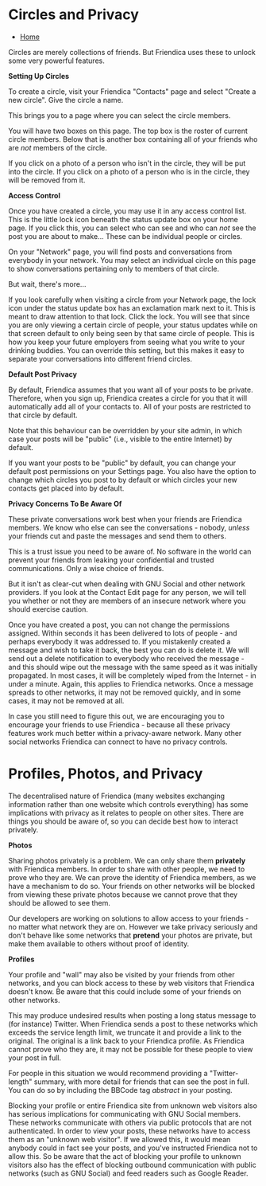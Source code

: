 Circles and Privacy
==================

* [Home](help)


Circles are merely collections of friends.
But Friendica uses these to unlock some very powerful features.

**Setting Up Circles**

To create a circle, visit your Friendica "Contacts" page and select "Create a new circle".
Give the circle a name.

This brings you to a page where you can select the circle members.

You will have two boxes on this page.
The top box is the roster of current circle members.
Below that is another box containing all of your friends who are *not* members of the circle.

If you click on a photo of a person who isn't in the circle, they will be put into the circle.
If you click on a photo of a person who is in the circle, they will be removed from it.

**Access Control**

Once you have created a circle, you may use it in any access control list.
This is the little lock icon beneath the status update box on your home page.
If you click this, you can select who can see and who can *not* see the post you are about to make...
These can be individual people or circles.

On your "Network" page, you will find posts and conversations from everybody in your network.
You may select an individual circle on this page to show conversations pertaining only to members of that circle.

But wait, there's more...

If you look carefully when visiting a circle from your Network page, the lock icon under the status update box has an exclamation mark next to it.
This is meant to draw attention to that lock.
Click the lock.
You will see that since you are only viewing a certain circle of people, your status updates while on that screen default to only being seen by that same circle of people.
This is how you keep your future employers from seeing what you write to your drinking buddies.
You can override this setting, but this makes it easy to separate your conversations into different friend circles.

**Default Post Privacy**

By default, Friendica assumes that you want all of your posts to be private.
Therefore, when you sign up, Friendica creates a circle for you that it will automatically add all of your contacts to.
All of your posts are restricted to that circle by default.

Note that this behaviour can be overridden by your site admin, in which case your posts will be "public" (i.e., visible to the entire Internet) by default.

If you want your posts to be "public" by default, you can change your default post permissions on your Settings page.
You also have the option to change which circles you post to by default or which circles your new contacts get placed into by default.

**Privacy Concerns To Be Aware Of**

These private conversations work best when your friends are Friendica members.
We know who else can see the conversations - nobody, *unless* your friends cut and paste the messages and send them to others.

This is a trust issue you need to be aware of.
No software in the world can prevent your friends from leaking your confidential and trusted communications.
Only a wise choice of friends.

But it isn't as clear-cut when dealing with GNU Social and other network providers.
If you look at the Contact Edit page for any person, we will tell you whether or not they are members of an insecure network where you should exercise caution.

Once you have created a post, you can not change the permissions assigned.
Within seconds it has been delivered to lots of people - and perhaps everybody it was addressed to.
If you mistakenly created a message and wish to take it back, the best you can do is delete it.
We will send out a delete notification to everybody who received the message - and this should wipe out the message with the same speed as it was initially propagated.
In most cases, it will be completely wiped from the Internet - in under a minute.
Again, this applies to Friendica networks.
Once a message spreads to other networks, it may not be removed quickly, and in some cases, it may not be removed at all.

In case you still need to figure this out, we are encouraging you to encourage your friends to use Friendica - because all these privacy features work much better within a privacy-aware network.
Many other social networks Friendica can connect to have no privacy controls.


Profiles, Photos, and Privacy
=============================

The decentralised nature of Friendica (many websites exchanging information rather than one website which controls everything) has some implications with privacy as it relates to people on other sites.
There are things you should be aware of, so you can decide best how to interact privately.

**Photos**

Sharing photos privately is a problem.
We can only share them __privately__ with Friendica members.
In order to share with other people, we need to prove who they are.
We can prove the identity of Friendica members, as we have a mechanism to do so.
Your friends on other networks will be blocked from viewing these private photos because we cannot prove that they should be allowed to see them.

Our developers are working on solutions to allow access to your friends - no matter what network they are on.
However we take privacy seriously and don't behave like some networks that __pretend__ your photos are private, but make them available to others without proof of identity.

**Profiles**

Your profile and "wall" may also be visited by your friends from other networks, and you can block access to these by web visitors that Friendica doesn't know.
Be aware that this could include some of your friends on other networks.

This may produce undesired results when posting a long status message to (for instance) Twitter.
When Friendica sends a post to these networks which exceeds the service length limit, we truncate it and provide a link to the original.
The original is a link back to your Friendica profile.
As Friendica cannot prove who they are, it may not be possible for these people to view your post in full.

For people in this situation we would recommend providing a "Twitter-length" summary, with more detail for friends that can see the post in full.
You can do so by including the BBCode tag *abstract* in your posting.

Blocking your profile or entire Friendica site from unknown web visitors also has serious implications for communicating with GNU Social members.
These networks communicate with others via public protocols that are not authenticated.
In order to view your posts, these networks have to access them as an "unknown web visitor".
If we allowed this, it would mean anybody could in fact see your posts, and you've instructed Friendica not to allow this.
So be aware that the act of blocking your profile to unknown visitors also has the effect of blocking outbound communication with public networks (such as GNU Social) and feed readers such as Google Reader.
